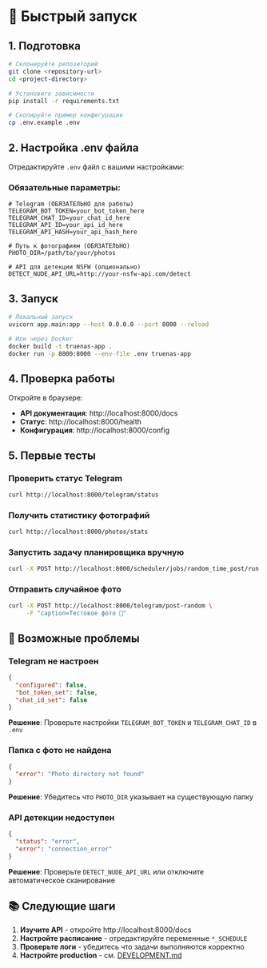 # 🚀 Быстрый запуск

## 1. Подготовка
```bash
# Склонируйте репозиторий
git clone <repository-url>
cd <project-directory>

# Установите зависимости
pip install -r requirements.txt

# Скопируйте пример конфигурации
cp .env.example .env
```

## 2. Настройка .env файла
Отредактируйте `.env` файл с вашими настройками:

### Обязательные параметры:
```env
# Telegram (ОБЯЗАТЕЛЬНО для работы)
TELEGRAM_BOT_TOKEN=your_bot_token_here
TELEGRAM_CHAT_ID=your_chat_id_here
TELEGRAM_API_ID=your_api_id_here
TELEGRAM_API_HASH=your_api_hash_here

# Путь к фотографиям (ОБЯЗАТЕЛЬНО)
PHOTO_DIR=/path/to/your/photos

# API для детекции NSFW (опционально)
DETECT_NUDE_API_URL=http://your-nsfw-api.com/detect
```

## 3. Запуск
```bash
# Локальный запуск
uvicorn app.main:app --host 0.0.0.0 --port 8000 --reload

# Или через Docker
docker build -t truenas-app .
docker run -p 8000:8000 --env-file .env truenas-app
```

## 4. Проверка работы
Откройте в браузере:
- **API документация**: http://localhost:8000/docs
- **Статус**: http://localhost:8000/health
- **Конфигурация**: http://localhost:8000/config

## 5. Первые тесты

### Проверить статус Telegram
```bash
curl http://localhost:8000/telegram/status
```

### Получить статистику фотографий
```bash
curl http://localhost:8000/photos/stats
```

### Запустить задачу планировщика вручную
```bash
curl -X POST http://localhost:8000/scheduler/jobs/random_time_post/run
```

### Отправить случайное фото
```bash
curl -X POST http://localhost:8000/telegram/post-random \
     -F "caption=Тестовое фото 📸"
```

## 🔧 Возможные проблемы

### Telegram не настроен
```json
{
  "configured": false,
  "bot_token_set": false,
  "chat_id_set": false
}
```
**Решение**: Проверьте настройки `TELEGRAM_BOT_TOKEN` и `TELEGRAM_CHAT_ID` в `.env`

### Папка с фото не найдена
```json
{
  "error": "Photo directory not found"
}
```
**Решение**: Убедитесь что `PHOTO_DIR` указывает на существующую папку

### API детекции недоступен
```json
{
  "status": "error",
  "error": "connection_error"
}
```
**Решение**: Проверьте `DETECT_NUDE_API_URL` или отключите автоматическое сканирование

## 📚 Следующие шаги

1. **Изучите API** - откройте http://localhost:8000/docs
2. **Настройте расписание** - отредактируйте переменные `*_SCHEDULE` 
3. **Проверьте логи** - убедитесь что задачи выполняются корректно
4. **Настройте production** - см. [DEVELOPMENT.md](DEVELOPMENT.md)
